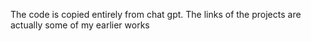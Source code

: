 The code is copied entirely from chat gpt.
The links of the projects are actually some of my earlier works
